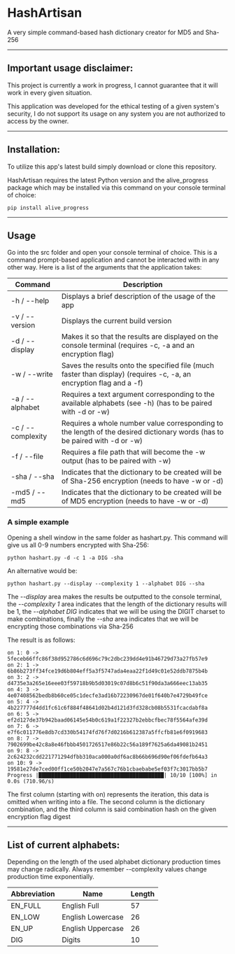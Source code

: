 # HashArtisan
A very simple command-based hash dictionary creator for MD5 and Sha-256

---

## Important usage disclaimer:

This project is currently a work in progress, I cannot guarantee that it will work in every given situation.

This application was developed for the ethical testing of a given system's security, I do not support its usage on any system you are not authorized to access by the owner.

---

## Installation:

To utilize this app's latest build simply download or clone this repository.

HashArtisan requires the latest Python version and the alive_progress package which may be installed
via this command on your console terminal of choice:

``` shell
pip install alive_progress
```

---

## Usage

Go into the src folder and open your console terminal of choice. This is a command prompt-based application and cannot be interacted with in any other way.
Here is a list of the arguments that the application takes:

| Command | Description |
| --- | --- |
| -h / --help | Displays a brief description of the usage of the app |
| -v / --version | Displays the current build version |
| -d / --display | Makes it so that the results are displayed on the console terminal (requires -c, -a and an encryption flag) |
| -w / --write | Saves the results onto the specified file (much faster than display) (requires -c, -a, an encryption flag and a -f) |
| -a / --alphabet | Requires a text argument corresponding to the available alphabets (see -h) (has to be paired with -d or -w)  |
| -c / --complexity | Requires a whole number value corresponding to the length of the desired dictionary words (has to be paired with -d or -w) |
| -f / --file | Requires a file path that will become the -w output (has to be paired with -w) |
| -sha / --sha | Indicates that the dictionary to be created will be of Sha-256 encryption (needs to have -w or -d) |
| -md5 / --md5 | Indicates that the dictionary to be created will be of MD5 encryption (needs to have -w or -d) |

### A simple example

Opening a shell window in the same folder as hashart.py. This command will give us all 0-9 numbers encrypted with Sha-256:
```shell
python hashart.py -d -c 1 -a DIG -sha
```
An alternative would be:

``` shell
python hashart.py --display --complexity 1 --alphabet DIG --sha
```

The *--display* area makes the results be outputted to the console terminal, the *--complexity 1* area indicates that the length of the dictionary results will be 1, the *--alphabet DIG* indicates that we will be using the DIGIT charset to make combinations, finally the *--sha* area indicates that we will be encrypting those combinations via Sha-256

The result is as follows:
``` shell
on 1: 0 -> 5feceb66ffc86f38d952786c6d696c79c2dbc239dd4e91b46729d73a27fb57e9
on 2: 1 -> 6b86b273ff34fce19d6b804eff5a3f5747ada4eaa22f1d49c01e52ddb7875b4b
on 3: 2 -> d4735e3a265e16eee03f59718b9b5d03019c07d8b6c51f90da3a666eec13ab35
on 4: 3 -> 4e07408562bedb8b60ce05c1decfe3ad16b72230967de01f640b7e4729b49fce
on 5: 4 -> 4b227777d4dd1fc61c6f884f48641d02b4d121d3fd328cb08b5531fcacdabf8a
on 6: 5 -> ef2d127de37b942baad06145e54b0c619a1f22327b2ebbcfbec78f5564afe39d
on 7: 6 -> e7f6c011776e8db7cd330b54174fd76f7d0216b612387a5ffcfb81e6f0919683
on 8: 7 -> 7902699be42c8a8e46fbbb4501726517e86b22c56a189f7625a6da49081b2451
on 9: 8 -> 2c624232cdd221771294dfbb310aca000a0df6ac8b66b696d90ef06fdefb64a3
on 10: 9 -> 19581e27de7ced00ff1ce50b2047e7a567c76b1cbaebabe5ef03f7c3017bb5b7
Progress |████████████████████████████████████████| 10/10 [100%] in 0.0s (710.96/s)
```

The first column (starting with on) represents the iteration, this data is omitted when writing into a file. The second column is the dictionary combination, and the third column is said combination hash on the given encryption flag digest

---

## List of current alphabets:

Depending on the length of the used alphabet dictionary production times may change radically. Always remember --complexity values change production time exponentially.

| Abbreviation | Name | Length |
| --- | --- | --- |
| EN_FULL | English Full | 57 |
| EN_LOW | English Lowercase | 26 |
| EN_UP | English Uppercase | 26 |
| DIG | Digits | 10 |

